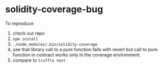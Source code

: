 # solidity-coverage-bug

To reproduce

1. check out repo
1. `npm install`
1. `./node_modules/.bin/solidity-coverage`
1. see that library call to a pure function fails with revert but call to pure function in contract works only in the coverage environment.
1. compare to `truffle test`
